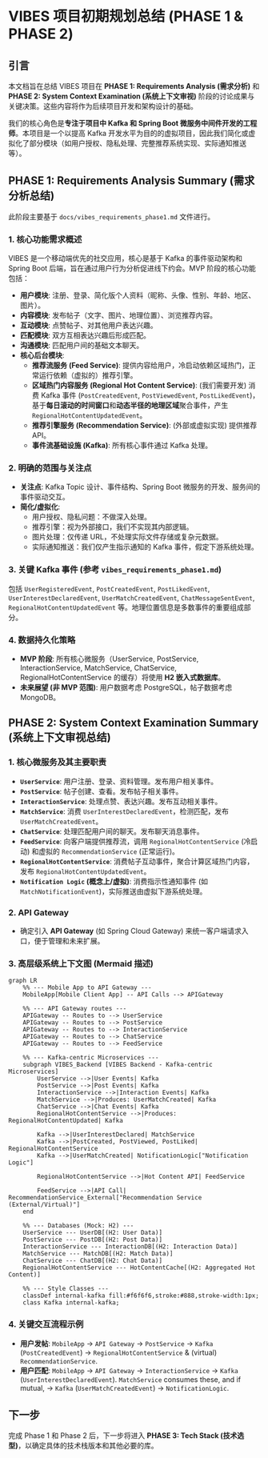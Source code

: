 # VIBES 项目初期规划总结 (PHASE 1 & PHASE 2)

## 引言

本文档旨在总结 VIBES 项目在 **PHASE 1: Requirements Analysis (需求分析)** 和 **PHASE 2: System Context Examination (系统上下文审视)** 阶段的讨论成果与关键决策。这些内容将作为后续项目开发和架构设计的基础。

我们的核心角色是**专注于项目中 Kafka 和 Spring Boot 微服务中间件开发的工程师**。本项目是一个以提高 Kafka 开发水平为目的的虚拟项目，因此我们简化或虚拟化了部分模块（如用户授权、隐私处理、完整推荐系统实现、实际通知推送等）。

## PHASE 1: Requirements Analysis Summary (需求分析总结)

此阶段主要基于 `docs/vibes_requirements_phase1.md` 文件进行。

### 1. 核心功能需求概述

VIBES 是一个移动端优先的社交应用，核心是基于 Kafka 的事件驱动架构和 Spring Boot 后端，旨在通过用户行为分析促进线下约会。MVP 阶段的核心功能包括：

*   **用户模块**: 注册、登录、简化版个人资料（昵称、头像、性别、年龄、地区、图片）。
*   **内容模块**: 发布帖子（文字、图片、地理位置）、浏览推荐内容。
*   **互动模块**: 点赞帖子、对其他用户表达兴趣。
*   **匹配模块**: 双方互相表达兴趣后形成匹配。
*   **沟通模块**: 匹配用户间的基础文本聊天。
*   **核心后台模块**:
    *   **推荐流服务 (Feed Service)**: 提供内容给用户，冷启动依赖区域热门，正常运行依赖（虚拟的）推荐引擎。
    *   **区域热门内容服务 (Regional Hot Content Service)**: (我们需要开发) 消费 Kafka 事件 (`PostCreatedEvent`, `PostViewedEvent`, `PostLikedEvent`)，基于**每日滚动的时间窗口**和**动态半径的地理区域**聚合事件，产生 `RegionalHotContentUpdatedEvent`。
    *   **推荐引擎服务 (Recommendation Service)**: (外部或虚拟实现) 提供推荐 API。
    *   **事件流基础设施 (Kafka)**: 所有核心事件通过 Kafka 处理。

### 2. 明确的范围与关注点

*   **关注点**: Kafka Topic 设计、事件结构、Spring Boot 微服务的开发、服务间的事件驱动交互。
*   **简化/虚拟化**:
    *   用户授权、隐私问题：不做深入处理。
    *   推荐引擎：视为外部接口，我们不实现其内部逻辑。
    *   图片处理：仅传递 URL，不处理实际文件存储或复杂元数据。
    *   实际通知推送：我们仅产生指示通知的 Kafka 事件，假定下游系统处理。

### 3. 关键 Kafka 事件 (参考 `vibes_requirements_phase1.md`)

包括 `UserRegisteredEvent`, `PostCreatedEvent`, `PostLikedEvent`, `UserInterestDeclaredEvent`, `UserMatchCreatedEvent`, `ChatMessageSentEvent`, `RegionalHotContentUpdatedEvent` 等。地理位置信息是多数事件的重要组成部分。

### 4. 数据持久化策略

*   **MVP 阶段**: 所有核心微服务（UserService, PostService, InteractionService, MatchService, ChatService, RegionalHotContentService 的缓存）将使用 **H2 嵌入式数据库**。
*   **未来展望 (非 MVP 范围)**: 用户数据考虑 PostgreSQL，帖子数据考虑 MongoDB。

## PHASE 2: System Context Examination Summary (系统上下文审视总结)

### 1. 核心微服务及其主要职责

*   **`UserService`**: 用户注册、登录、资料管理。发布用户相关事件。
*   **`PostService`**: 帖子创建、查看。发布帖子相关事件。
*   **`InteractionService`**: 处理点赞、表达兴趣。发布互动相关事件。
*   **`MatchService`**: 消费 `UserInterestDeclaredEvent`，检测匹配，发布 `UserMatchCreatedEvent`。
*   **`ChatService`**: 处理匹配用户间的聊天。发布聊天消息事件。
*   **`FeedService`**: 向客户端提供推荐流，调用 `RegionalHotContentService` (冷启动) 和虚拟的 `RecommendationService` (正常运行)。
*   **`RegionalHotContentService`**: 消费帖子互动事件，聚合计算区域热门内容，发布 `RegionalHotContentUpdatedEvent`。
*   **`Notification Logic` (概念上/虚拟)**: 消费指示性通知事件 (如 `MatchNotificationEvent`)，实际推送由虚拟下游系统处理。

### 2. API Gateway

*   确定引入 **API Gateway** (如 Spring Cloud Gateway) 来统一客户端请求入口，便于管理和未来扩展。

### 3. 高层级系统上下文图 (Mermaid 描述)

```mermaid
graph LR
    %% --- Mobile App to API Gateway ---
    MobileApp[Mobile Client App] -- API Calls --> APIGateway

    %% --- API Gateway routes ---
    APIGateway -- Routes to --> UserService
    APIGateway -- Routes to --> PostService
    APIGateway -- Routes to --> InteractionService
    APIGateway -- Routes to --> ChatService
    APIGateway -- Routes to --> FeedService

    %% --- Kafka-centric Microservices ---
    subgraph VIBES_Backend [VIBES Backend - Kafka-centric Microservices]
        UserService -->|User Events| Kafka
        PostService -->|Post Events| Kafka
        InteractionService -->|Interaction Events| Kafka
        MatchService -->|Produces: UserMatchCreated| Kafka
        ChatService -->|Chat Events| Kafka
        RegionalHotContentService -->|Produces: RegionalHotContentUpdated| Kafka

        Kafka -->|UserInterestDeclared| MatchService
        Kafka -->|PostCreated, PostViewed, PostLiked| RegionalHotContentService
        Kafka -->|UserMatchCreated| NotificationLogic["Notification Logic"]

        RegionalHotContentService -->|Hot Content API| FeedService

        FeedService -->|API Call| RecommendationService_External["Recommendation Service (External/Virtual)"]
    end

    %% --- Databases (Mock: H2) ---
    UserService --- UserDB[(H2: User Data)]
    PostService --- PostDB[(H2: Post Data)]
    InteractionService --- InteractionDB[(H2: Interaction Data)]
    MatchService --- MatchDB[(H2: Match Data)]
    ChatService --- ChatDB[(H2: Chat Data)]
    RegionalHotContentService --- HotContentCache[(H2: Aggregated Hot Content)]

    %% --- Style Classes ---
    classDef internal-kafka fill:#f6f6f6,stroke:#888,stroke-width:1px;
    class Kafka internal-kafka;

```

### 4. 关键交互流程示例

*   **用户发帖**: `MobileApp` -> `API Gateway` -> `PostService` -> `Kafka` (`PostCreatedEvent`) -> `RegionalHotContentService` & (virtual) `RecommendationService`.
*   **用户匹配**: `MobileApp` -> `API Gateway` -> `InteractionService` -> `Kafka` (`UserInterestDeclaredEvent`). `MatchService` consumes these, and if mutual, -> `Kafka` (`UserMatchCreatedEvent`) -> `NotificationLogic`.

## 下一步

完成 Phase 1 和 Phase 2 后，下一步将进入 **PHASE 3: Tech Stack (技术选型)**，以确定具体的技术栈版本和其他必要的库。 